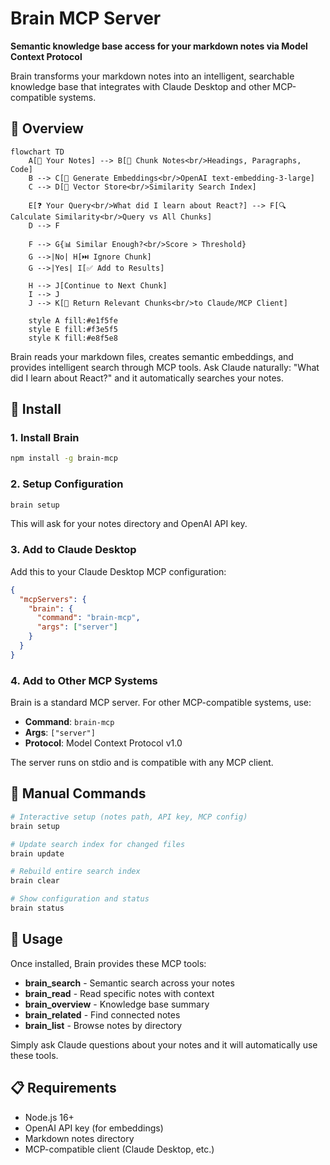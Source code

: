 # Brain MCP Server

**Semantic knowledge base access for your markdown notes via Model Context Protocol**

Brain transforms your markdown notes into an intelligent, searchable knowledge base that integrates with Claude Desktop and other MCP-compatible systems.

## 🧠 Overview

```mermaid
flowchart TD
    A[📄 Your Notes] --> B[🔧 Chunk Notes<br/>Headings, Paragraphs, Code]
    B --> C[🧮 Generate Embeddings<br/>OpenAI text-embedding-3-large]
    C --> D[💾 Vector Store<br/>Similarity Search Index]
    
    E[❓ Your Query<br/>What did I learn about React?] --> F[🔍 Calculate Similarity<br/>Query vs All Chunks]
    D --> F
    
    F --> G{📊 Similar Enough?<br/>Score > Threshold}
    G -->|No| H[⏭️ Ignore Chunk]
    G -->|Yes| I[✅ Add to Results]
    
    H --> J[Continue to Next Chunk]
    I --> J
    J --> K[📝 Return Relevant Chunks<br/>to Claude/MCP Client]
    
    style A fill:#e1f5fe
    style E fill:#f3e5f5
    style K fill:#e8f5e8
```

Brain reads your markdown files, creates semantic embeddings, and provides intelligent search through MCP tools. Ask Claude naturally: "What did I learn about React?" and it automatically searches your notes.

## 🚀 Install

### 1. Install Brain
```bash
npm install -g brain-mcp
```

### 2. Setup Configuration
```bash
brain setup
```
This will ask for your notes directory and OpenAI API key.

### 3. Add to Claude Desktop
Add this to your Claude Desktop MCP configuration:

```json
{
  "mcpServers": {
    "brain": {
      "command": "brain-mcp",
      "args": ["server"]
    }
  }
}
```

### 4. Add to Other MCP Systems
Brain is a standard MCP server. For other MCP-compatible systems, use:
- **Command**: `brain-mcp`  
- **Args**: `["server"]`
- **Protocol**: Model Context Protocol v1.0

The server runs on stdio and is compatible with any MCP client.

## 🔧 Manual Commands

```bash
# Interactive setup (notes path, API key, MCP config)
brain setup

# Update search index for changed files
brain update

# Rebuild entire search index  
brain clear

# Show configuration and status
brain status
```

## 🎯 Usage

Once installed, Brain provides these MCP tools:
- **brain_search** - Semantic search across your notes
- **brain_read** - Read specific notes with context
- **brain_overview** - Knowledge base summary
- **brain_related** - Find connected notes
- **brain_list** - Browse notes by directory

Simply ask Claude questions about your notes and it will automatically use these tools.

## 📋 Requirements

- Node.js 16+
- OpenAI API key (for embeddings)
- Markdown notes directory
- MCP-compatible client (Claude Desktop, etc.)